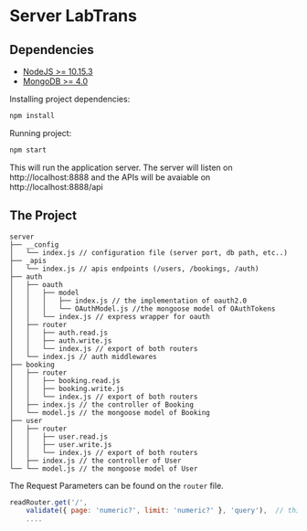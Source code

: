 # Server LabTrans

## Dependencies

- [NodeJS >= 10.15.3](https://nodejs.org)
- [MongoDB >= 4.0](https://www.mongodb.com/)

Installing project dependencies:

```bash
npm install
```

Running project:

```bash
npm start
```

This will run the application server. The server will listen on http://localhost:8888 and the APIs will be avaiable on http://localhost:8888/api

## The Project

```
server
├── __config
│   └── index.js // configuration file (server port, db path, etc..)
├── _apis
│   └── index.js // apis endpoints (/users, /bookings, /auth)
├── auth
│   ├── oauth
│   │   ├── model
│   │   │   ├── index.js // the implementation of oauth2.0
│   │   │   └── OAuthModel.js //the mongoose model of OAuthTokens
│   │   └── index.js // express wrapper for oauth
│   ├── router
│   │   ├── auth.read.js
│   │   ├── auth.write.js
│   │   └── index.js // export of both routers
│   └── index.js // auth middlewares
├── booking
│   ├── router
│   │   ├── booking.read.js
│   │   ├── booking.write.js
│   │   └── index.js // export of both routers
│   ├── index.js // the controller of Booking
│   └── model.js // the mongoose model of Booking
├── user
│   ├── router
│   │   ├── user.read.js
│   │   ├── user.write.js
│   │   └── index.js // export of both routers
│   ├── index.js // the controller of User
└── └── model.js // the mongoose model of User
```

The Request Parameters can be found on the `router` file.

```javascript
readRouter.get('/',
    validate({ page: 'numeric?', limit: 'numeric?' }, 'query'),  // this request accepts a optional querystring named 'page' and 'limit' which needs to be numeric. Will throw an exception if is anything else
    ....
```
